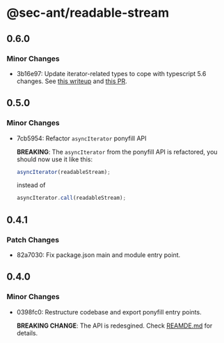 # @sec-ant/readable-stream

## 0.6.0

### Minor Changes

- 3b16e97: Update iterator-related types to cope with typescript 5.6 changes. See [this writeup](<https://devblogs.microsoft.com/typescript/announcing-typescript-5-6/#strict-builtin-iterator-checks-(and---strictbuiltiniteratorreturn)>) and [this PR](https://github.com/microsoft/TypeScript/pull/58243).

## 0.5.0

### Minor Changes

- 7cb5954: Refactor `asyncIterator` ponyfill API

  **BREAKING**: The `asyncIterator` from the ponyfill API is refactored, you should now use it like this:

  ```ts
  asyncIterator(readableStream);
  ```

  instead of

  ```ts
  asyncIterator.call(readableStream);
  ```

## 0.4.1

### Patch Changes

- 82a7030: Fix package.json main and module entry point.

## 0.4.0

### Minor Changes

- 0398fc0: Restructure codebase and export ponyfill entry points.

  **BREAKING CHANGE**: The API is redesgined. Check [REAMDE.md](https://github.com/Sec-ant/readable-stream/blob/main/README.md) for details.
